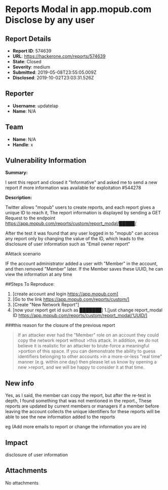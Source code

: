 # Reports Modal in app.mopub.com Disclose by any user

## Report Details
- **Report ID**: 574639
- **URL**: https://hackerone.com/reports/574639
- **State**: Closed
- **Severity**: medium
- **Submitted**: 2019-05-08T23:55:05.009Z
- **Disclosed**: 2019-10-02T23:03:31.526Z

## Reporter
- **Username**: updatelap
- **Name**: N/A

## Team
- **Name**: N/A
- **Handle**: x

## Vulnerability Information
**Summary:**

I sent this report and closed it "Informative" and asked me to send a new report if more information was available for exploitation  #544278

**Description:**

Twitter allows "mopub" users to create reports, and each report gives a unique ID to reach it, The report information is displayed by sending a GET Request to the endpoint https://app.mopub.com/reports/custom/report_modal/█████/

After the test it was found that any user logged in to "mopub" can access any report only by changing the value of the ID, which leads to the disclosure of user information such as "Email owner report"


#Attack scenario

IF the account administrator added a user with "Member" in the account, and then removed "Member" later. If the Member saves these UUID, he can view the information at any time

##Steps To Reproduce:

1. [create account and login https://app.mopub.com]
2. [Go to the link https://app.mopub.com/reports/custom/]
3. [Create "New Network Report"]
4. [now your report get id such as ███████] 1.[just change report_modal ID https://app.mopub.com/reports/custom/report_modal/‘UUID/]

###this reason for the closure of the previous report

>If an attacker ever had the "Member" role on an account they could copy the network report without >this attack. In addition, we do not believe it is realistic for an attacker to brute-force a meaningful >portion of this space. If you can demonstrate the ability to guess identifiers belonging to other accounts >in a more-or-less "real time" manner (e.g. within one day) then please let us know by opening a new >report, and we will be happy to consider it at that time.


## New info 
Yes, as I said, the member can copy the report, but after the re-test in depth, I found something that was not mentioned in the report., These reports are updated by current members or managers if a member before leaving the account collects the unique identifiers for these reports will be able to see the new information added to the reports

eg (Add more emails to report or change the information you are in)

## Impact

disclosure of user information

## Attachments
No attachments
